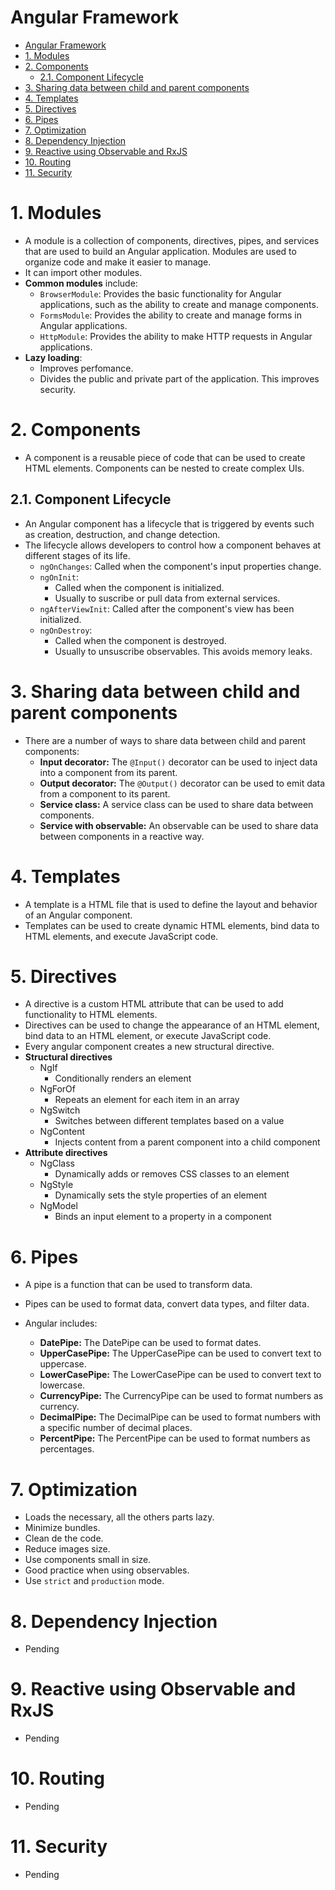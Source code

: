  # Angular Framework
 
- [Angular Framework](#angular-framework)
- [1. Modules](#1-modules)
- [2. Components](#2-components)
  - [2.1. Component Lifecycle](#21-component-lifecycle)
- [3. Sharing data between child and parent components](#3-sharing-data-between-child-and-parent-components)
- [4. Templates](#4-templates)
- [5. Directives](#5-directives)
- [6. Pipes](#6-pipes)
- [7. Optimization](#7-optimization)
- [8. Dependency Injection](#8-dependency-injection)
- [9. Reactive using Observable and RxJS](#9-reactive-using-observable-and-rxjs)
- [10. Routing](#10-routing)
- [11. Security](#11-security)
 

# 1. Modules

* A module is a collection of components, directives, pipes, and services that are used to build an Angular application. Modules are used to organize code and make it easier to manage.
* It can import other modules.
* **Common modules** include:
    * `BrowserModule`: Provides the basic functionality for Angular applications, such as the ability to create and manage components.
    * `FormsModule`: Provides the ability to create and manage forms in Angular applications.
    * `HttpModule`: Provides the ability to make HTTP requests in Angular applications.
* **Lazy loading**:
  * Improves perfomance.
  * Divides the public and private part of the application. This improves security.

# 2. Components

* A component is a reusable piece of code that can be used to create HTML elements. Components can be nested to create complex UIs.

## 2.1. Component Lifecycle
* An Angular component has a lifecycle that is triggered by events such as creation, destruction, and change detection.
* The lifecycle allows developers to control how a component behaves at different stages of its life. 
  * `ngOnChanges`: Called when the component's input properties change.
  * `ngOnInit`: 
    * Called when the component is initialized.
    * Usually to suscribe or pull data from external services.
  * `ngAfterViewInit`: Called after the component's view has been initialized.
  * `ngOnDestroy`: 
    * Called when the component is destroyed.
    * Usually to unsuscribe observables. This avoids memory leaks.

# 3. Sharing data between child and parent components

* There are a number of ways to share data between child and parent components:
    * **Input decorator:** The `@Input()` decorator can be used to inject data into a component from its parent.
    * **Output decorator:** The `@Output()` decorator can be used to emit data from a component to its parent.
    * **Service class:** A service class can be used to share data between components.
    * **Service with observable:** An observable can be used to share data between components in a reactive way.

# 4. Templates

* A template is a HTML file that is used to define the layout and behavior of an Angular component.
* Templates can be used to create dynamic HTML elements, bind data to HTML elements, and execute JavaScript code.

# 5. Directives

* A directive is a custom HTML attribute that can be used to add functionality to HTML elements.
* Directives can be used to change the appearance of an HTML element, bind data to an HTML element, or execute JavaScript code.
* Every angular component creates a new structural directive.  
* **Structural directives**
  * NgIf
    * Conditionally renders an element
  * NgForOf
    * Repeats an element for each item in an array
  * NgSwitch
    * Switches between different templates based on a value
  * NgContent
    * Injects content from a parent component into a child component
* **Attribute directives**
  * NgClass
    * Dynamically adds or removes CSS classes to an element
  * NgStyle
    * Dynamically sets the style properties of an element
  * NgModel
    * Binds an input element to a property in a component


# 6. Pipes

* A pipe is a function that can be used to transform data.
* Pipes can be used to format data, convert data types, and filter data.
* Angular includes:

  * **DatePipe:** The DatePipe can be used to format dates.
  * **UpperCasePipe:** The UpperCasePipe can be used to convert text to uppercase.
  * **LowerCasePipe:** The LowerCasePipe can be used to convert text to lowercase.
  * **CurrencyPipe:** The CurrencyPipe can be used to format numbers as currency.
  * **DecimalPipe:** The DecimalPipe can be used to format numbers with a specific number of decimal places.
  * **PercentPipe:** The PercentPipe can be used to format numbers as percentages.

# 7. Optimization

* Loads the necessary, all the others parts lazy.
* Minimize bundles.
* Clean de the code.
* Reduce images size.
* Use components small in size.
* Good practice when using observables.
* Use `strict` and `production` mode.

# 8. Dependency Injection
- Pending

# 9. Reactive using Observable and RxJS
- Pending

# 10. Routing
- Pending

# 11. Security
- Pending 